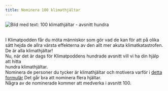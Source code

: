 ```yaml
---
title: Nominera 100 klimathjältar
---
```

![Bild med text: 100 klimathjältar - avsnitt hundra](/img/100-klimathja-ltar.jpeg)

\
I﻿ Klimatpodden får du möta människor som gör vad de kan för att på olika sätt hejda de allra värsta effekterna av den allt mer akuta klimatkatastrofen. De är alla klimathjältar!\
N﻿u, när det är dags för Klimatpoddens hundrade avsnitt vill vi ha din hjälp att hitta\
hundra klimathjältar. \
Nominera de personer du tycker är klimathjältar och motivera varför i [detta formulär](https://docs.google.com/forms/d/e/1FAIpQLSd_UUHB0bZufXQit6pihQN0pedoveZ_JpTfz_pO5vqyv0-GEA/viewform?fbclid=IwAR3IRcuK7ZSujnV9Buyby-Xk_kxG8_QUpOhrnMbaNnkYvI33o1aVpsrbDsE)  Det går bra att nominera flera hjältar.\
Några av de nominerade kommer att medverka i avsnitt 100. 

![]()